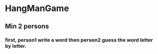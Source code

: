 # HangManGame

## Min 2 persons

### first, person1 write a word then person2 guess the word letter by letter.
